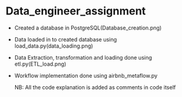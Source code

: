 # Data_engineer_assignment
- Created a database in PostgreSQL(Database_creation.png)
- Data loaded in to created database using load_data.py(data_loading.png)
- Data Extraction, transformation and loading done using etl.py(ETL_load.png)
- Workflow implementation done using airbnb_metaflow.py

  NB: All the code explanation is added as comments in code itself

